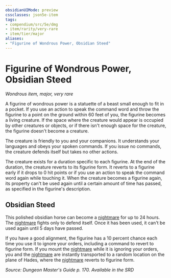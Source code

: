 ```yaml
---
obsidianUIMode: preview
cssclasses: json5e-item
tags:
- compendium/src/5e/dmg
- item/rarity/very-rare
- item/tier/major
aliases: 
- "Figurine of Wondrous Power, Obsidian Steed"
---
```

# Figurine of Wondrous Power, Obsidian Steed
*Wondrous item, major, very rare*  


A figurine of wondrous power is a statuette of a beast small enough to fit in a pocket. If you use an action to speak the command word and throw the figurine to a point on the ground within 60 feet of you, the figurine becomes a living creature. If the space where the creature would appear is occupied by other creatures or objects, or if there isn't enough space for the creature, the figurine doesn't become a creature.

The creature is friendly to you and your companions. It understands your languages and obeys your spoken commands. If you issue no commands, the creature defends itself but takes no other actions.

The creature exists for a duration specific to each figurine. At the end of the duration, the creature reverts to its figurine form. It reverts to a figurine early if it drops to 0 hit points or if you use an action to speak the command word again while touching it. When the creature becomes a figurine again, its property can't be used again until a certain amount of time has passed, as specified in the figurine's description.

## Obsidian Steed

This polished obsidian horse can become a [nightmare](2-Mechanics/CLI/bestiary/fiend/nightmare.md) for up to 24 hours. The [nightmare](2-Mechanics/CLI/bestiary/fiend/nightmare.md) fights only to defend itself. Once it has been used, it can't be used again until 5 days have passed.

If you have a good alignment, the figurine has a 10 percent chance each time you use it to ignore your orders, including a command to revert to figurine form. If you mount the [nightmare](2-Mechanics/CLI/bestiary/fiend/nightmare.md) while it is ignoring your orders, you and the [nightmare](2-Mechanics/CLI/bestiary/fiend/nightmare.md) are instantly transported to a random location on the plane of Hades, where the [nightmare](2-Mechanics/CLI/bestiary/fiend/nightmare.md) reverts to figurine form.

*Source: Dungeon Master's Guide p. 170. Available in the <span title='Systems Reference Document (5.1)'>SRD</span>*
